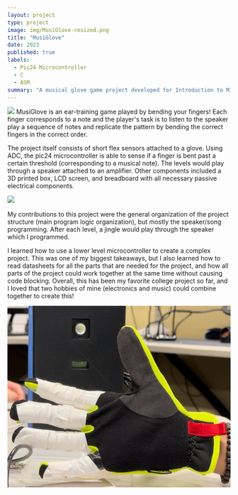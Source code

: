 ```yaml
---
layout: project
type: project
image: img/MusiGlove-resized.png
title: "MusiGlove"
date: 2023
published: true
labels:
  - Pic24 Microcontroller
  - C
  - ASM
summary: "A musical glove game project developed for Introduction to Microcontrollers at UMN-TC (EE 2361)."
---
```

<img class="img-fluid" src="../img/musiglove1.png">
MusiGlove is an ear-training game played by bending your fingers! Each finger corresponds to a note and the
player's task is to listen to the speaker play a sequence of notes and replicate the pattern by bending
the correct fingers in the correct order.

The project itself consists of short flex sensors attached to a glove. Using ADC, the pic24 microcontroller is
able to sense if a finger is bent past a certain threshold (corresponding to a musical note). The levels would
play through a speaker attached to an amplifier. Other components included a 3D printed box, LCD screen, 
and breadboard with all necessary passive electrical components.

<img class="img-fluid" src="../img/musiglove2.png">

My contributions to this project were the general organization of the project structure (main program logic
organization), but mostly the speaker/song programming. After each level, a jingle would play 
through the speaker which I programmed. 

I learned how to use a lower level microcontroller to create a complex project. This was one of my biggest takeaways, but I also learned how to read datasheets for all the parts that are needed for the project, and how all parts of the project could work together at the same time without causing code blocking. Overall, this has been my favorite college project so far, and I loved that two hobbies of mine (electronics and music) could combine together to create this!

<img class="img-fluid" src="../img/musiglove3.png">

